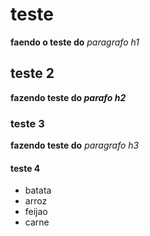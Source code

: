 # teste

__faendo o teste do__ _paragrafo h1_

## teste 2

__fazendo teste do *parafo h2*__

### teste 3

**fazendo teste do** *paragrafo h3*

#### teste 4

* batata
* arroz
* feijao
* carne 